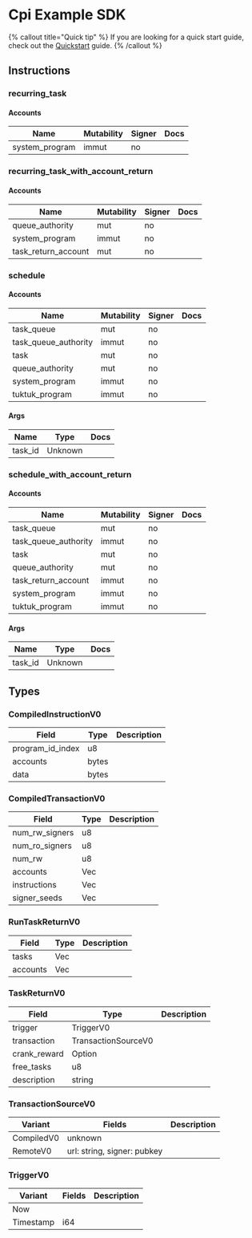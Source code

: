 # Cpi Example SDK

{% callout title="Quick tip" %}
If you are looking for a quick start guide, check out the [Quickstart](/docs/learn/quickstart) guide.
{% /callout %}

## Instructions

### recurring_task

#### Accounts

| Name           | Mutability | Signer | Docs |
| -------------- | ---------- | ------ | ---- |
| system_program | immut      | no     |      |

### recurring_task_with_account_return

#### Accounts

| Name                | Mutability | Signer | Docs |
| ------------------- | ---------- | ------ | ---- |
| queue_authority     | mut        | no     |      |
| system_program      | immut      | no     |      |
| task_return_account | mut        | no     |      |

### schedule

#### Accounts

| Name                 | Mutability | Signer | Docs |
| -------------------- | ---------- | ------ | ---- |
| task_queue           | mut        | no     |      |
| task_queue_authority | immut      | no     |      |
| task                 | mut        | no     |      |
| queue_authority      | mut        | no     |      |
| system_program       | immut      | no     |      |
| tuktuk_program       | immut      | no     |      |

#### Args

| Name    | Type    | Docs |
| ------- | ------- | ---- |
| task_id | Unknown |      |

### schedule_with_account_return

#### Accounts

| Name                 | Mutability | Signer | Docs |
| -------------------- | ---------- | ------ | ---- |
| task_queue           | mut        | no     |      |
| task_queue_authority | immut      | no     |      |
| task                 | mut        | no     |      |
| queue_authority      | mut        | no     |      |
| task_return_account  | immut      | no     |      |
| system_program       | immut      | no     |      |
| tuktuk_program       | immut      | no     |      |

#### Args

| Name    | Type    | Docs |
| ------- | ------- | ---- |
| task_id | Unknown |      |

## Types

### CompiledInstructionV0

| Field            | Type  | Description |
| ---------------- | ----- | ----------- |
| program_id_index | u8    |             |
| accounts         | bytes |             |
| data             | bytes |             |

### CompiledTransactionV0

| Field          | Type                       | Description |
| -------------- | -------------------------- | ----------- |
| num_rw_signers | u8                         |             |
| num_ro_signers | u8                         |             |
| num_rw         | u8                         |             |
| accounts       | Vec<pubkey>                |             |
| instructions   | Vec<CompiledInstructionV0> |             |
| signer_seeds   | Vec<unknown>               |             |

### RunTaskReturnV0

| Field    | Type              | Description |
| -------- | ----------------- | ----------- |
| tasks    | Vec<TaskReturnV0> |             |
| accounts | Vec<pubkey>       |             |

### TaskReturnV0

| Field        | Type                | Description |
| ------------ | ------------------- | ----------- |
| trigger      | TriggerV0           |             |
| transaction  | TransactionSourceV0 |             |
| crank_reward | Option<u64>         |             |
| free_tasks   | u8                  |             |
| description  | string              |             |

### TransactionSourceV0

| Variant    | Fields                      | Description |
| ---------- | --------------------------- | ----------- |
| CompiledV0 | unknown                     |             |
| RemoteV0   | url: string, signer: pubkey |             |

### TriggerV0

| Variant   | Fields | Description |
| --------- | ------ | ----------- |
| Now       |        |             |
| Timestamp | i64    |             |
